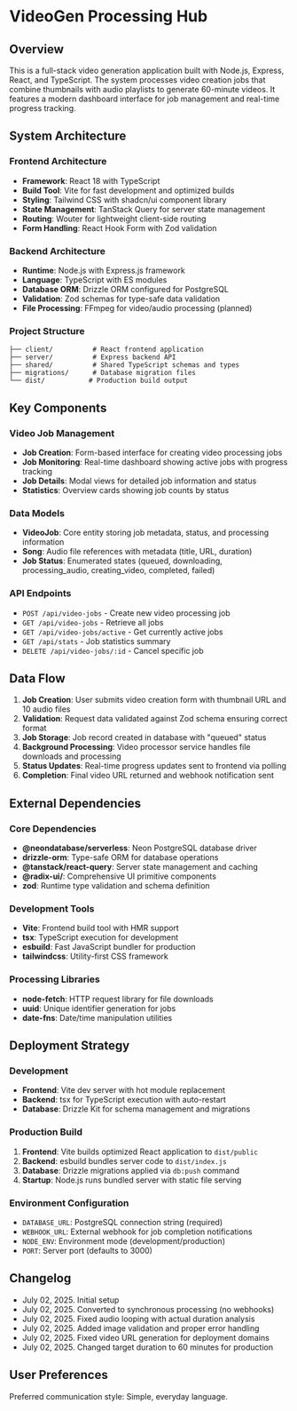 # VideoGen Processing Hub

## Overview

This is a full-stack video generation application built with Node.js, Express, React, and TypeScript. The system processes video creation jobs that combine thumbnails with audio playlists to generate 60-minute videos. It features a modern dashboard interface for job management and real-time progress tracking.

## System Architecture

### Frontend Architecture
- **Framework**: React 18 with TypeScript
- **Build Tool**: Vite for fast development and optimized builds
- **Styling**: Tailwind CSS with shadcn/ui component library
- **State Management**: TanStack Query for server state management
- **Routing**: Wouter for lightweight client-side routing
- **Form Handling**: React Hook Form with Zod validation

### Backend Architecture
- **Runtime**: Node.js with Express.js framework
- **Language**: TypeScript with ES modules
- **Database ORM**: Drizzle ORM configured for PostgreSQL
- **Validation**: Zod schemas for type-safe data validation
- **File Processing**: FFmpeg for video/audio processing (planned)

### Project Structure
```
├── client/          # React frontend application
├── server/          # Express backend API
├── shared/          # Shared TypeScript schemas and types
├── migrations/      # Database migration files
└── dist/           # Production build output
```

## Key Components

### Video Job Management
- **Job Creation**: Form-based interface for creating video processing jobs
- **Job Monitoring**: Real-time dashboard showing active jobs with progress tracking
- **Job Details**: Modal views for detailed job information and status
- **Statistics**: Overview cards showing job counts by status

### Data Models
- **VideoJob**: Core entity storing job metadata, status, and processing information
- **Song**: Audio file references with metadata (title, URL, duration)
- **Job Status**: Enumerated states (queued, downloading, processing_audio, creating_video, completed, failed)

### API Endpoints
- `POST /api/video-jobs` - Create new video processing job
- `GET /api/video-jobs` - Retrieve all jobs
- `GET /api/video-jobs/active` - Get currently active jobs
- `GET /api/stats` - Job statistics summary
- `DELETE /api/video-jobs/:id` - Cancel specific job

## Data Flow

1. **Job Creation**: User submits video creation form with thumbnail URL and 10 audio files
2. **Validation**: Request data validated against Zod schema ensuring correct format
3. **Job Storage**: Job record created in database with "queued" status
4. **Background Processing**: Video processor service handles file downloads and processing
5. **Status Updates**: Real-time progress updates sent to frontend via polling
6. **Completion**: Final video URL returned and webhook notification sent

## External Dependencies

### Core Dependencies
- **@neondatabase/serverless**: Neon PostgreSQL database driver
- **drizzle-orm**: Type-safe ORM for database operations
- **@tanstack/react-query**: Server state management and caching
- **@radix-ui/**: Comprehensive UI primitive components
- **zod**: Runtime type validation and schema definition

### Development Tools
- **Vite**: Frontend build tool with HMR support
- **tsx**: TypeScript execution for development
- **esbuild**: Fast JavaScript bundler for production
- **tailwindcss**: Utility-first CSS framework

### Processing Libraries
- **node-fetch**: HTTP request library for file downloads
- **uuid**: Unique identifier generation for jobs
- **date-fns**: Date/time manipulation utilities

## Deployment Strategy

### Development
- **Frontend**: Vite dev server with hot module replacement
- **Backend**: tsx for TypeScript execution with auto-restart
- **Database**: Drizzle Kit for schema management and migrations

### Production Build
1. **Frontend**: Vite builds optimized React application to `dist/public`
2. **Backend**: esbuild bundles server code to `dist/index.js`
3. **Database**: Drizzle migrations applied via `db:push` command
4. **Startup**: Node.js runs bundled server with static file serving

### Environment Configuration
- `DATABASE_URL`: PostgreSQL connection string (required)
- `WEBHOOK_URL`: External webhook for job completion notifications
- `NODE_ENV`: Environment mode (development/production)
- `PORT`: Server port (defaults to 3000)

## Changelog
- July 02, 2025. Initial setup
- July 02, 2025. Converted to synchronous processing (no webhooks)
- July 02, 2025. Fixed audio looping with actual duration analysis
- July 02, 2025. Added image validation and proper error handling
- July 02, 2025. Fixed video URL generation for deployment domains
- July 02, 2025. Changed target duration to 60 minutes for production

## User Preferences

Preferred communication style: Simple, everyday language.